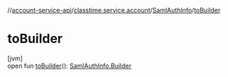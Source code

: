 //[account-service-api](../../../index.md)/[classtime.service.account](../index.md)/[SamlAuthInfo](index.md)/[toBuilder](to-builder.md)

# toBuilder

[jvm]\
open fun [toBuilder](to-builder.md)(): [SamlAuthInfo.Builder](-builder/index.md)
